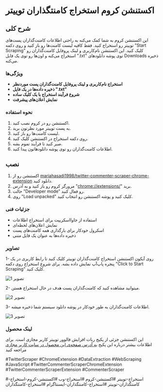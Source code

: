 # اکستنشن کروم استخراج کامنتگذاران توییتر



## شرح کلی

این اکستنشن کروم به شما کمک می‌کنه به راحتی اطلاعات کامنت‌گذاران پست‌های توییتر رو استخراج کنید. فقط کافیه لیست کامنت‌ها رو باز کنید و روی دکمه "Start Scraping" کلیک کنید. این اکستنشن نام‌کاربری و لینک پروفایل کامنت‌گذاران رو استخراج می‌کنه و اون‌ها رو توی یک فایل ".txt" توی پوشه دانلودهای Downloads ذخیره می‌کنه.




### ویژگی‌ها 

*   **استخراج نام‌کاربری و لینک پروفایل کامنت‌گذاران پست موردنظر**
*   **ذخیره داده‌ها در یک فایل ".txt"**
*   **شروع فرآیند استخراج با یک کلیک ساده**
*   **نمایش اعلان‌های پیشرفت**


### نحوه استفاده

1. اکستنشن رو در کروم نصب کنید.
2. به پست توییتر مورد نظرتون برید.
3. لیست کامنت‌ها رو باز کنید.
4. روی دکمه استخراج در اکستنشن کلیک کنید.
5. صبر کنید تا فرآیند تموم بشه.
6. اطلاعات کامنت‌گذاران رو توی پوشه دانلودهاتون پیدا کنید.


## نصب

1. اکستنشن رو از [mariahasadi1998/twitter-commenter-scraper-chrome-extension](https://github.com/mariahasadi1998/twitter-commenter-scraper-chrome-extension) دانلود کنید.
2. مرورگر کروم رو باز کنید و به آدرس "[chrome://extensions/](chrome://extensions/)" برید.
3. حالت "Developer mode" رو فعال کنید.
4. روی "Load unpacked" کلیک کنید و پوشه اکستنشن رو انتخاب کنید.


### جزئیات فنی

- استفاده از جاوااسکریپت برای استخراج اطلاعات
- نمایش اعلان‌های لحظه‌ای
- اسکرول خودکار برای بارگذاری همه کامنت‌های پست
- ذخیره داده‌ها به عنوان یک فایل متنی

  

### تصاویر

1- روی آیکون اکستنشن استخراج کامنت‌گذاران توییتر کلیک کنید تا رابط کاربری در یک پنجره پاپ‌آپ نمایش داده بشه. برای شروع استخراج روی دکمه "Click to Start Scraping" کلیک کنید.

   ![تصویر 1](screenshot/extension–1.png)

2- میتوانید مشاهده کنید که کامنت‌گذاران پست هدف در حال استخراج هستن.

   ![تصویر 2](screenshot/extension–2.png)

3- اطلاعات کامنت‌گذاران به طور خودکار در پوشه دانلود سیستم شما ذخیره میشه.

   ![تصویر 3](screenshot/extension–3.png)


### لینک محصول
این اکستنشن جزئی از پکیج ربات افزایش فالوور توییتر کاربر مجازی است. برای اطلاعات بیشتر درباره این پکیج [به آدرس صفحه‌ی این محصول در سایت کاربر مجازی](https://www.v-user.com/fa/محصولات/ربات-توییتر-کاربر-مجازی) مراجعه کنید


#TwitterScraper #ChromeExtension #DataExtraction #WebScraping #JavaScript #TwitterCommenterScraperChromeExtension #TwitterCommenterScraperExtension #CommenterScraper

#استخراج-توییتر #اکستنشن-کروم #استخراج-وب #اکستنشن-کروم-استخراج-کامنتگذاران-توییتر #استخراج-کامنتگذاران-ایسنتاگرام #استخراج-کامنتگذاران
